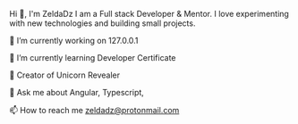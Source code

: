 Hi 👋, I'm ZeldaDz
I am a Full stack Developer & Mentor. I love experimenting with new technologies and building small projects.

🔭 I’m currently working on 127.0.0.1

🌱 I’m currently learning Developer Certificate

🦄 Creator of Unicorn Revealer

💬 Ask me about Angular, Typescript,

📫 How to reach me zeldadz@protonmail.com

